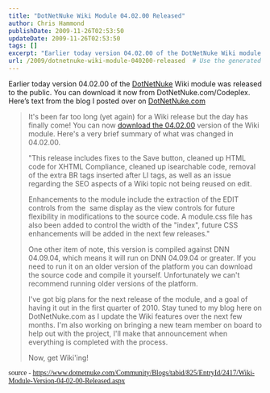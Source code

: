```yaml
---
title: "DotNetNuke Wiki Module 04.02.00 Released"
author: Chris Hammond
publishDate: 2009-11-26T02:53:50
updateDate: 2009-11-26T02:53:50
tags: []
excerpt: "Earlier today version 04.02.00 of the DotNetNuke Wiki module was released to the public. You can download it now from DotNetNuke.com/Codeplex. Here’s text from the blog I posted over on DotNetNuke.com"
url: /2009/dotnetnuke-wiki-module-040200-released  # Use the generated URL with year
---
```

<p>Earlier today version 04.02.00 of the <a href="https://www.dotnetnuke.com/" target="_blank">DotNetNuke</a> Wiki module was released to the public. You can download it now from DotNetNuke.com/Codeplex. Here’s text from the blog I posted over on <a href="https://www.dotnetnuke.com/">DotNetNuke.com</a></p>  <blockquote>   <p>It's been far too long (yet again) for a Wiki release but the day has finally come! You can now <a href="https://www.dotnetnuke.com/Development/Forge/ModuleWiki/Downloads/tabid/869/Default.aspx">download the 04.02.00</a> version of the Wiki module. Here's a very brief summary of what was changed in 04.02.00.</p>    <p>&quot;This release includes fixes to the Save button, cleaned up HTML code for XHTML Compliance, cleaned up isearchable code, removal of the extra BR tags inserted after LI tags, as well as an issue regarding the SEO aspects of a Wiki topic not being reused on edit.</p>    <p>Enhancements to the module include the extraction of the EDIT controls from the&#160; same display as the view controls for future flexibility in modifications to the source code. A module.css file has also been added to control the width of the &quot;index&quot;, future CSS enhancements will be added in the next few releases.&quot;</p>    <p>One other item of note, this version is compiled against DNN 04.09.04, which means it will run on DNN 04.09.04 or greater. If you need to run it on an older version of the platform you can download the source code and compile it yourself. Unfortunately we can't recommend running older versions of the platform.</p>    <p>I've got big plans for the next release of the module, and a goal of having it out in the first quarter of 2010. Stay tuned to my blog here on DotNetNuke.com as I update the Wiki features over the next few months. I'm also working on bringing a new team member on board to help out with the project, I'll make that announcement when everything is completed with the process.</p>    <p>Now, get Wiki'ing! </p> </blockquote>  <p><font face="Lucida Console">source - <a href="https://www.dotnetnuke.com/Community/Blogs/tabid/825/EntryId/2417/Wiki-Module-Version-04-02-00-Released.aspx">https://www.dotnetnuke.com/Community/Blogs/tabid/825/EntryId/2417/Wiki-Module-Version-04-02-00-Released.aspx</a></font></p>
